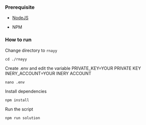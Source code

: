 ### Prerequisite

- [NodeJS](https://nodejs.org/en/)

- NPM



### How to run

Change directory to ```rnayy```

```shell
cd ./rnayy
```

Create .env and edit the variable
PRIVATE_KEY=YOUR PRIVATE KEY
INERY_ACCOUNT=YOUR INERY ACCOUNT

```shell
nano .env
```

Install dependencies

```shell
npm install
```

Run the script

```
npm run solution
```
